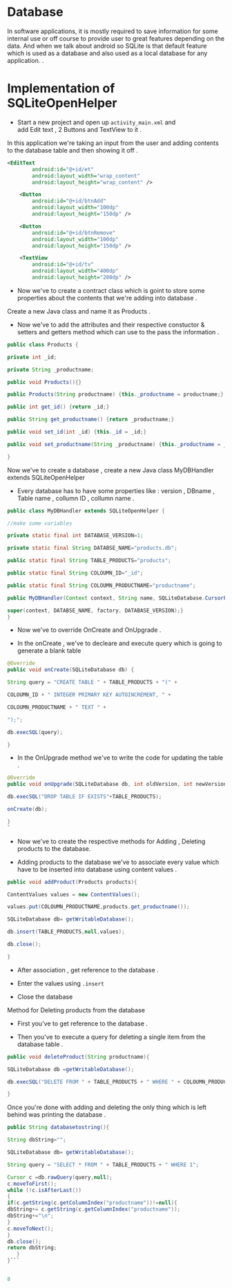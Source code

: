 # Database

In software applications, it is mostly required to save information for some internal use or off course to provide user to great features depending on the data. And when we talk about android so SQLite is that default feature which is used as a database and also used as a local database for any application. .

# Implementation of SQLiteOpenHelper

* Start a new project and open up `activity_main.xml` and  
  add Edit text , 2 Buttons and TextView to it .

In this application we're taking an input from the user and adding contents to the database table and then showing it off .

```xml
<EditText
        android:id="@+id/et"
        android:layout_width="wrap_content"
        android:layout_height="wrap_content" />

    <Button
        android:id="@+id/btnAdd"
        android:layout_width="100dp"
        android:layout_height="150dp" />

    <Button
        android:id="@+id/btnRemove"
        android:layout_width="100dp"
        android:layout_height="150dp" />

    <TextView
        android:id="@+id/tv"
        android:layout_width="400dp"
        android:layout_height="200dp" />
```

* Now we've to create a contract class which is goint to store some properties about the contents that we're adding into database .

Create a new Java class and name it as Products .

* Now we've to add the attributes and their respective constuctor & setters and getters method which can use to the pass the information .

```java
public class Products {

private int _id;

private String _productname;

public void Products(){}

public Products(String productname) {this._productname = productname;}

public int get_id() {return _id;}

public String get_productname() {return _productname;}

public void set_id(int _id) {this._id = _id;}

public void set_productname(String _productname) {this._productname = _productname;}

}
```

Now we've to create a database , create a new Java class MyDBHandler extends SQLiteOpenHelper

* Every database has to have some properties like : version , DBname , Table name , collumn ID , collumn name .

```java
public class MyDBHandler extends SQLiteOpenHelper {

//make some variables

private static final int DATABASE_VERSION=1;

private static final String DATABSE_NAME="products.db";

public static final String TABLE_PRODUCTS="products";

public static final String COLOUMN_ID="_id";

public static final String COLOUMN_PRODUCTNAME="productname";

public MyDBHandler(Context context, String name, SQLiteDatabase.CursorFactory factory, int version) {

super(context, DATABSE_NAME, factory, DATABASE_VERSION);}
}
```

* Now we've to override OnCreate and OnUpgrade .

* In the onCreate , we've to decleare and execute query which is going to generate a blank table

```java
@Override
public void onCreate(SQLiteDatabase db) {

String query = "CREATE TABLE " + TABLE_PRODUCTS + "(" +

COLOUMN_ID + " INTEGER PRIMARY KEY AUTOINCREMENT, " +

COLOUMN_PRODUCTNAME + " TEXT " +

");";

db.execSQL(query);

}
```

* In the OnUpgrade method we've to write the code for updating the table .

```java
@Override
public void onUpgrade(SQLiteDatabase db, int oldVersion, int newVersion) {

db.execSQL("DROP TABLE IF EXISTS"+TABLE_PRODUCTS);

onCreate(db);

}
`
```

* Now we've to create the respective methods for Adding , Deleting products to the database.

* Adding products to the database we've to associate every value which have to be inserted into database using content values .

```java
public void addProduct(Products products){

ContentValues values = new ContentValues();

values.put(COLOUMN_PRODUCTNAME,products.get_productname());

SQLiteDatabase db= getWritableDatabase();

db.insert(TABLE_PRODUCTS,null,values);

db.close();

}
```

* After association , get reference to the database .

* Enter the values using `.insert` 

* Close the database

Method for Deleting products from the database 

* First you've to get reference to the database .

* Then you've to execute a query for deleting a single item from the database table .

```java
public void deleteProduct(String productname){

SQLiteDatabase db =getWritableDatabase();

db.execSQL("DELETE FROM " + TABLE_PRODUCTS + " WHERE " + COLOUMN_PRODUCTNAME + "=\"" + productname + "\";");

}
 ```
 
Once you're done with adding and deleting the only thing which is left behind was printing the database .

```java
public String databasetostring(){

String dbString="";

SQLiteDatabase db= getWritableDatabase();

String query = "SELECT * FROM " + TABLE_PRODUCTS + " WHERE 1";

Cursor c =db.rawQuery(query,null);
c.moveToFirst();
while (!c.isAfterLast())
{
if(c.getString(c.getColumnIndex("productname"))!=null){
dbString+= c.getString(c.getColumnIndex("productname"));
dbString+="\n";
}
c.moveToNext();
}
db.close();
return dbString;
   }    
}```


8



